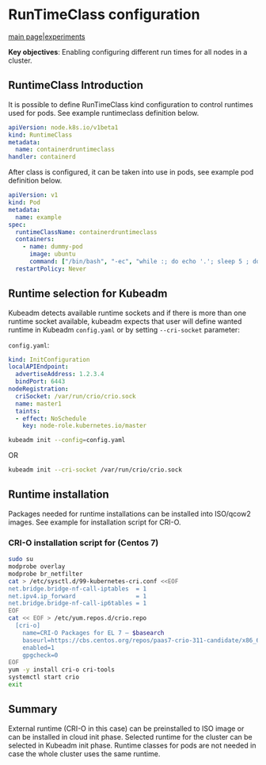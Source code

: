 # RunTimeClass configuration

[main page](README.md)|[experiments](AIR-141_.md)

**Key objectives**: Enabling configuring different run times for all nodes in a cluster.

## RuntimeClass Introduction

It is possible to define RunTimeClass kind configuration to control runtimes used for pods.
See example runtimeclass definition below.

```yaml
apiVersion: node.k8s.io/v1beta1
kind: RuntimeClass
metadata:
  name: containerdruntimeclass
handler: containerd
```

After class is configured, it can be taken into use in pods, see example pod definition below.

```yaml
apiVersion: v1
kind: Pod
metadata:
  name: example
spec:
  runtimeClassName: containerdruntimeclass
  containers:
    - name: dummy-pod
      image: ubuntu
      command: ["/bin/bash", "-ec", "while :; do echo '.'; sleep 5 ; done"]
  restartPolicy: Never
```

## Runtime selection for Kubeadm

Kubeadm detects available runtime sockets and if there is more than one runtime socket available, kubeadm expects
that user will define wanted runtime in Kubeadm `config.yaml` or by setting `--cri-socket` parameter:

`config.yaml`:

```yaml
kind: InitConfiguration
localAPIEndpoint:
  advertiseAddress: 1.2.3.4
  bindPort: 6443
nodeRegistration:
  criSocket: /var/run/crio/crio.sock
  name: master1
  taints:
  - effect: NoSchedule
    key: node-role.kubernetes.io/master
```

```bash
kubeadm init --config=config.yaml
```

OR

```bash
kubeadm init --cri-socket /var/run/crio/crio.sock
```

## Runtime installation

Packages needed for runtime installations can be installed into ISO/qcow2 images.
See example for installation script for CRI-O.

### CRI-O installation script for (Centos 7)

```bash
sudo su
modprobe overlay
modprobe br_netfilter
cat > /etc/sysctl.d/99-kubernetes-cri.conf <<EOF
net.bridge.bridge-nf-call-iptables  = 1
net.ipv4.ip_forward                 = 1
net.bridge.bridge-nf-call-ip6tables = 1
EOF
cat << EOF > /etc/yum.repos.d/crio.repo
  [cri-o]
    name=CRI-O Packages for EL 7 — $basearch
    baseurl=https://cbs.centos.org/repos/paas7-crio-311-candidate/x86_64/os
    enabled=1
    gpgcheck=0
EOF
yum -y install cri-o cri-tools
systemctl start crio
exit
```

## Summary

External runtime (CRI-O in this case) can be preinstalled to ISO image or can be installed
in cloud init phase. Selected runtime for the cluster can be selected in Kubeadm init phase.
Runtime classes for pods are not needed in case the whole cluster uses the same runtime.

